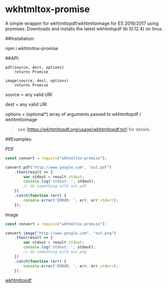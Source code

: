 # wkhtmltox-promise

A simple wrapper for wkhtmltopdf/wkhtmltoimage for ES 2016/2017 using promises.   Downloads
and installs the latest wkhtmtopdf lib (0.12.4) on linux.

##Installation:

npm i wkhtmltox-promise

##API:

	pdf(source, dest, options)
		returns Promise

	image(source, dest, options)
		returns Promise

source = any valid URI

dest = any valid URI

options = (optional*) array of arguments passed to wkhtmltopdf / wkhtmltoimage
> see [https://wkhtmltopdf.org/usage/wkhtmltopdf.txt] for details.

##Examples:

PDF
```javascript
const convert = require("wkhtmltox-promise");

convert.pdf("http://www.google.com", "out.pdf")
	.then(result => {
		var stdout = result.stdout;
        console.log('stdout: ', stdout);
		// do something with out.pdf
    })
    .catch(function (err) {
        console.error('ERROR: ', err, err.stderr);
    });
```

Image
```javascript
const convert = require("wkhtmltox-promise");

convert.image("http://www.google.com", "out.png")
	.then(result => {
		var stdout = result.stdout;
        console.log('stdout: ', stdout);
		// do something with out.png
    })
    .catch(function (err) {
        console.error('ERROR: ', err, err.stderr);
    });
```

[wkhtmltopdf](http://wkhtmltopdf.org/index.html)
